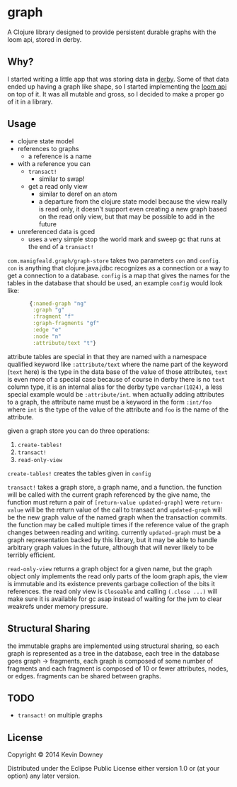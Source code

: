 # graph

A Clojure library designed to provide persistent durable graphs with
the loom api, stored in derby.

## Why?

I started writing a little app that was storing data in
[derby](http://db.apache.org/derby/). Some of that data ended up
having a graph like shape, so I started implementing the
[loom api](https://github.com/aysylu/loom) on top of it. It was all
mutable and gross, so I decided to make a proper go of it in a
library.

## Usage

- clojure state model
- references to graphs
  - a reference is a name
- with a reference you can
  - `transact!`
      - similar to swap!
  - get a read only view
      - similar to deref on an atom
      - a departure from the clojure state model because the view
        really is read only, it doesn't support even creating a new
        graph based on the read only view, but that may be possible to
        add in the future
- unreferenced data is gced
  - uses a very simple stop the world mark and sweep gc that runs at
    the end of a `transact!`

`com.manigfeald.graph/graph-store` takes two parameters `con` and
`config`. `con` is anything that clojure.java.jdbc recognizes as a
connection or a way to get a connection to a database. `config` is a
map that gives the names for the tables in the database that should be
used, an example `config` would look like:

```clj
       {:named-graph "ng"
        :graph "g"
        :fragment "f"
        :graph-fragments "gf"
        :edge "e"
        :node "n"
        :attribute/text "t"}
```

attribute tables are special in that they are named with a namespace
qualified keyword like `:attribute/text` where the name part of the
keyword (`text` here) is the type in the data base of the value of
those attributes, `text` is even more of a special case because of
course in derby there is no `text` column type, it is an internal
alias for the derby type `varchar(1024)`, a less special example would
be `:attribute/int`. when actually adding attributes to a graph, the
attribute name must be a keyword in the form `:int/foo` where `int` is
the type of the value of the attribute and `foo` is the name of the
attribute.

given a graph store you can do three operations:
1. `create-tables!`
2. `transact!`
3. `read-only-view`

`create-tables!` creates the tables given in `config`

`transact!` takes a graph store, a graph name, and a function. the
function will be called with the current graph referenced by the give
name, the function must return a pair of 
`[return-value updated-graph]` were `return-value` will be the return
value of the call to transact and `updated-graph` will be the new
graph value of the named graph when the transaction commits. the
function may be called multiple times if the reference value of the
graph changes between reading and writing. currently `updated-graph`
must be a graph representation backed by this library, but it may be
able to handle arbitrary graph values in the future, although that
will never likely to be terribly efficient.

`read-only-view` returns a graph object for a given name, but the
graph object only implements the read only parts of the loom graph
apis, the view is immutable and its existence prevents garbage
collection of the bits it references. the read only view is
`Closeable` and calling `(.close ...)` will make sure it is available
for gc asap instead of waiting for the jvm to clear weakrefs under
memory pressure.

## Structural Sharing

the immutable graphs are implemented using structural sharing, so each
graph is represented as a tree in the database, each tree in the
database goes graph -> fragments, each graph is composed of some
number of fragments and each fragment is composed of 10 or fewer
attributes, nodes, or edges. fragments can be shared between
graphs.

## TODO
- `transact!` on multiple graphs

## License

Copyright © 2014 Kevin Downey

Distributed under the Eclipse Public License either version 1.0 or (at
your option) any later version.
